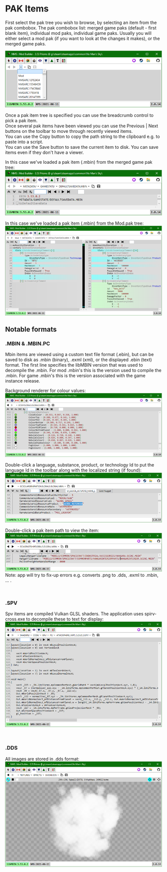 # PAK Items
First select the pak tree you wish to browse, by selecting an item from the pak combobox.
The pak combobox list: merged game paks (default - first blank item), individual mod paks, individual game paks.
Usually you will either select a mod pak (if you want to look at the changes it makes), or the merged game paks.

![](Tab_PakItems1.png)

Once a pak item tree is specified you can use the breadcrumb control to pick a pak item.</br>
Once several pak items have been viewed you can use the Previous | Next buttons on the toolbar to move through recently viewed items.</br>
You can use the Copy button to copy the path string to the clipboard e.g. to paste into a script.</br>
You can use the Save button to save the current item to disk.  You can save items even if they don't have a viewer.

In this case we've loaded a pak item (.mbin) from the merged game pak tree:
![](Tab_PakItems2.png)

In this case we've loaded a pak item (.mbin) from the Mod.pak tree:
![](Tab_PakItems3.png)

## Notable formats
### .MBIN & .MBIN.PC
Mbin items are viewed using a custom text file format (.ebin), but can be saved to disk as .mbin (binary), .exml (xml), or the displayed .ebin (text) format.
The first line specifies the libMBIN version that was used to decompile the .mbin.
For mod .mbin's this is the version used to compile the .mbin.
For game .mbin's this is the version associated with the game instance release.

Background renderer for colour values:
![](Tab_PakItems4.png)

Double-click a language, substance, product, or technology Id to put the language Id in the toolbar along with the localized string (if found):
![](Tab_PakItems5.png)

Double-click a pak item path to view the item:
![](Tab_PakItems6.png)</br>
Note: app will try to fix-up errors e.g. converts .png to .dds, .exml to .mbin, ... .

</br>

### .SPV
Spv items are compiled Vulkan GLSL shaders.  The application uses spirv-cross.exe to decompile these to text for display:
![](Tab_PakItems7.png)

</br>

### .DDS
All images are stored in .dds format:
![](Tab_PakItems8.png)

</br>
